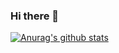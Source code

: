 ### Hi there 👋
[![Anurag's github stats](https://github-readme-stats.vercel.app/api?username=shpark0308)](https://github.com/anuraghazra/github-readme-stats)
